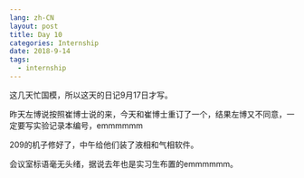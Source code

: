 ```yaml
---
lang: zh-CN
layout: post
title: Day 10
categories: Internship
date: 2018-9-14
tags:
  - internship
---
```


这几天忙国模，所以这天的日记9月17日才写。

昨天左博说按照崔博士说的来，今天和崔博士重订了一个，结果左博又不同意，一定要写实验记录本编号，emmmmmm

209的机子修好了，中午给他们装了液相和气相软件。

会议室标语毫无头绪，据说去年也是实习生布置的emmmmmm。
